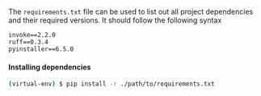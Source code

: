 The `requirements.txt` file can be used to list out all project dependencies and their required versions. It should follow the following syntax

```
invoke==2.2.0
ruff==0.3.4
pyinstaller==6.5.0
```


#### Installing dependencies

```bash
(virtual-env) $ pip install -r ./path/to/requirements.txt
```

